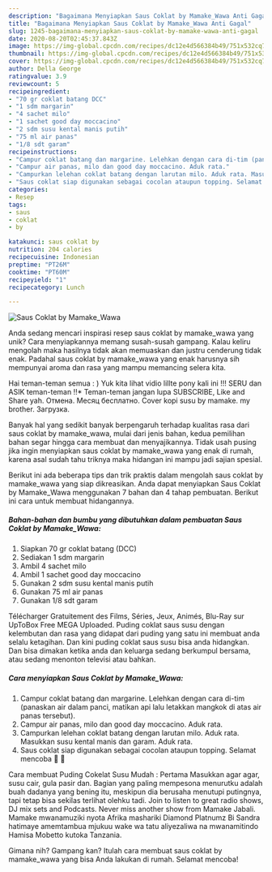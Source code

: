 ```yaml
---
description: "Bagaimana Menyiapkan Saus Coklat by Mamake_Wawa Anti Gagal"
title: "Bagaimana Menyiapkan Saus Coklat by Mamake_Wawa Anti Gagal"
slug: 1245-bagaimana-menyiapkan-saus-coklat-by-mamake-wawa-anti-gagal
date: 2020-08-20T02:45:37.843Z
image: https://img-global.cpcdn.com/recipes/dc12e4d566384b49/751x532cq70/saus-coklat-by-mamake_wawa-foto-resep-utama.jpg
thumbnail: https://img-global.cpcdn.com/recipes/dc12e4d566384b49/751x532cq70/saus-coklat-by-mamake_wawa-foto-resep-utama.jpg
cover: https://img-global.cpcdn.com/recipes/dc12e4d566384b49/751x532cq70/saus-coklat-by-mamake_wawa-foto-resep-utama.jpg
author: Della George
ratingvalue: 3.9
reviewcount: 5
recipeingredient:
- "70 gr coklat batang DCC"
- "1 sdm margarin"
- "4 sachet milo"
- "1 sachet good day moccacino"
- "2 sdm susu kental manis putih"
- "75 ml air panas"
- "1/8 sdt garam"
recipeinstructions:
- "Campur coklat batang dan margarine. Lelehkan dengan cara di-tim (panaskan air dalam panci, matikan api lalu letakkan mangkok di atas air panas tersebut)."
- "Campur air panas, milo dan good day moccacino. Aduk rata."
- "Campurkan lelehan coklat batang dengan larutan milo. Aduk rata. Masukkan susu kental manis dan garam. Aduk rata."
- "Saus coklat siap digunakan sebagai cocolan ataupun topping. Selamat mencoba 🌺 🍫"
categories:
- Resep
tags:
- saus
- coklat
- by

katakunci: saus coklat by 
nutrition: 204 calories
recipecuisine: Indonesian
preptime: "PT26M"
cooktime: "PT60M"
recipeyield: "1"
recipecategory: Lunch

---
```



![Saus Coklat by Mamake_Wawa](https://img-global.cpcdn.com/recipes/dc12e4d566384b49/751x532cq70/saus-coklat-by-mamake_wawa-foto-resep-utama.jpg)

Anda sedang mencari inspirasi resep saus coklat by mamake_wawa yang unik? Cara menyiapkannya memang susah-susah gampang. Kalau keliru mengolah maka hasilnya tidak akan memuaskan dan justru cenderung tidak enak. Padahal saus coklat by mamake_wawa yang enak harusnya sih mempunyai aroma dan rasa yang mampu memancing selera kita.

Hai teman-teman semua : ) Yuk kita lihat vidio lillte pony kali ini !!! SERU dan ASIK teman-teman !!* Teman-teman jangan lupa SUBSCRIBE, Like and Share yah. Отмена. Месяц бесплатно. Cover kopi susu by mamake. my brother. Загрузка.

Banyak hal yang sedikit banyak berpengaruh terhadap kualitas rasa dari saus coklat by mamake_wawa, mulai dari jenis bahan, kedua pemilihan bahan segar hingga cara membuat dan menyajikannya. Tidak usah pusing jika ingin menyiapkan saus coklat by mamake_wawa yang enak di rumah, karena asal sudah tahu triknya maka hidangan ini mampu jadi sajian spesial.


Berikut ini ada beberapa tips dan trik praktis dalam mengolah saus coklat by mamake_wawa yang siap dikreasikan. Anda dapat menyiapkan Saus Coklat by Mamake_Wawa menggunakan 7 bahan dan 4 tahap pembuatan. Berikut ini cara untuk membuat hidangannya.

<!--inarticleads1-->

##### Bahan-bahan dan bumbu yang dibutuhkan dalam pembuatan Saus Coklat by Mamake_Wawa:

1. Siapkan 70 gr coklat batang (DCC)
1. Sediakan 1 sdm margarin
1. Ambil 4 sachet milo
1. Ambil 1 sachet good day moccacino
1. Gunakan 2 sdm susu kental manis putih
1. Gunakan 75 ml air panas
1. Gunakan 1/8 sdt garam


Télécharger Gratuitement des Films, Séries, Jeux, Animés, Blu-Ray sur UpToBox Free MEGA Uploaded. Puding coklat saus susu dengan kelembutan dan rasa yang didapat dari puding yang satu ini membuat anda selalu ketagihan. Dan kini puding coklat saus susu bisa anda hidangkan. Dan bisa dimakan ketika anda dan keluarga sedang berkumpul bersama, atau sedang menonton televisi atau bahkan. 

<!--inarticleads2-->

##### Cara menyiapkan Saus Coklat by Mamake_Wawa:

1. Campur coklat batang dan margarine. Lelehkan dengan cara di-tim (panaskan air dalam panci, matikan api lalu letakkan mangkok di atas air panas tersebut).
1. Campur air panas, milo dan good day moccacino. Aduk rata.
1. Campurkan lelehan coklat batang dengan larutan milo. Aduk rata. Masukkan susu kental manis dan garam. Aduk rata.
1. Saus coklat siap digunakan sebagai cocolan ataupun topping. Selamat mencoba 🌺 🍫


Cara membuat Puding Cokelat Susu Mudah : Pertama Masukkan agar agar, susu cair, gula pasir dan. Bagian yang paling mempesona menurutku adalah buah dadanya yang bening itu, meskipun dia berusaha menutupi putingnya, tapi tetap bisa sekilas terlihat olehku tadi. Join to listen to great radio shows, DJ mix sets and Podcasts. Never miss another show from Mamake Jabali. Mamake mwanamuziki nyota Afrika mashariki Diamond Platnumz Bi Sandra hatimaye amemtambua mjukuu wake wa tatu aliyezaliwa na mwanamitindo Hamisa Mobetto kutoka Tanzania. 

Gimana nih? Gampang kan? Itulah cara membuat saus coklat by mamake_wawa yang bisa Anda lakukan di rumah. Selamat mencoba!
